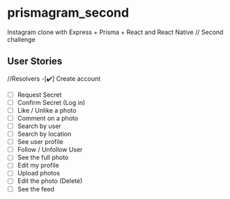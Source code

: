 # prismagram_second

Instagram clone with Express + Prisma + React and React Native // Second challenge

## User Stories
//Resolvers
-[✔️] Create account
-[ ] Request Secret
-[ ] Confirm Secret (Log in)
-[ ] Like / Unlike a photo
-[ ] Comment on a photo
-[ ] Search by user 
-[ ] Search by location
-[ ] See user profile
-[ ] Follow / Unfollow User
-[ ] See the full photo 
-[ ] Edit my profile
-[ ] Upload photos
-[ ] Edit the photo (Delete)
-[ ] See the feed